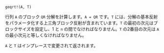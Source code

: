 ```
geqrt!(A, T)
```

行列 `A` のブロック `QR` 分解を計算します。`A = QR` です。`T` には、分解の基本反射をパラメータ化する上三角ブロック反射が含まれています。`T` の最初の次元はブロックサイズを設定し、1 と `n` の間でなければなりません。`T` の2番目の次元は `A` の最小次元と等しくなければなりません。

`A` と `T` はインプレースで変更されて返されます。
